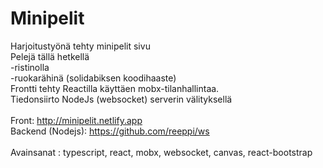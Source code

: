 # Minipelit

Harjoitustyönä tehty minipelit sivu<br/>
Pelejä tällä hetkellä<br/>
-ristinolla <br/>
-ruokarähinä (solidabiksen koodihaaste)<br/>
Frontti tehty Reactilla käyttäen mobx-tilanhallintaa.<br/>
Tiedonsiirto NodeJs (websocket) serverin välityksellä<br/>
<br/>
Front: http://minipelit.netlify.app <br/>
Backend (Nodejs): https://github.com/reeppi/ws<br/>
<br/>
Avainsanat : typescript, react, mobx, websocket, canvas, react-bootstrap<br/>
